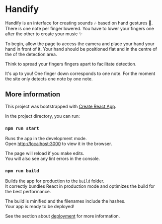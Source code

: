 # Handify

Handify is an interface for creating sounds 🎶 based on hand gestures 👋. There is one note per finger lowered. You have to lower your fingers one after the other to create your music ✨

To begin, allow the page to access the camera and place your hand your hand in front of it. Your hand should be positioned flat and in the centre of the of the detection area.

Think to spread your fingers fingers apart to facilitate detection.

It's up to you! One finger down corresponds to one note. For the moment the site only detects one note by one note.

## More information

This project was bootstrapped with [Create React App](https://github.com/facebook/create-react-app).

In the project directory, you can run:

### `npm run start`

Runs the app in the development mode.\
Open [http://localhost:3000](http://localhost:3000) to view it in the browser.

The page will reload if you make edits.\
You will also see any lint errors in the console.

### `npm run build`

Builds the app for production to the `build` folder.\
It correctly bundles React in production mode and optimizes the build for the best performance.

The build is minified and the filenames include the hashes.\
Your app is ready to be deployed!

See the section about [deployment](https://facebook.github.io/create-react-app/docs/deployment) for more information.

